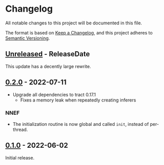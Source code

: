 <!-- markdownlint-disable blanks-around-headings blanks-around-lists no-duplicate-heading -->

# Changelog

All notable changes to this project will be documented in this file.

The format is based on [Keep a Changelog](https://keepachangelog.com/en/1.0.0/),
and this project adheres to [Semantic Versioning](https://semver.org/spec/v2.0.0.html).

<!-- next-header -->
## [Unreleased] - ReleaseDate

This update has a decently large rewrite.
## [0.2.0] - 2022-07-11

* Upgrade all dependencies to tract 0.17.1
  * Fixes a memory leak when repeatedly creating inferers

### NNEF

* The initialization routine is now global and called `init`, instead of per-thread.

## [0.1.0] - 2022-06-02

Initial release.

<!-- next-url -->
[Unreleased]: https://github.com/EmbarkStudios/cervo/compare/0.2.0...HEAD
[0.2.0]: https://github.com/EmbarkStudios/cervo/compare/0.1.1...0.2.0
[0.1.1]: https://github.com/EmbarkStudios/cervo/compare/0.1.0...0.1.1
[0.1.0]: https://github.com/EmbarkStudios/cervo/releases/tag/0.1.0
